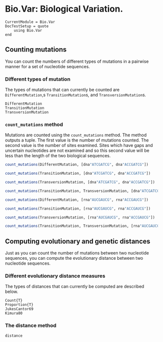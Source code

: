 # Bio.Var: Biological Variation.

```@meta
CurrentModule = Bio.Var
DocTestSetup = quote
    using Bio.Var
end
```

## Counting mutations

You can count the numbers of different types of mutations in a pairwise manner
for a set of nucleotide sequences.

### Different types of mutation

The types of mutations that can currently be counted are `DifferentMutation`,s
`TransitionMutation`s, and `TransversionMutation`s.

```@docs
DifferentMutation
TransitionMutation
TransversionMutation
```

### `count_mutations` method

Mutations are counted using the `count_mutations` method.
The method outputs a tuple. The first value is the number of mutations counted.
The second value is the number of sites examined. Sites which have gaps and
uncertain nucleotides are not examined and so this second value will be less
than the length of the two biological sequences.

```julia
count_mutations(DifferentMutation, [dna"ATCGATCG", dna"ACCGATCG"])

count_mutations(TransitionMutation, [dna"ATCGATCG", dna"ACCGATCG"])

count_mutations(TransversionMutation, [dna"ATCGATCG", dna"ACCGATCG"])

count_mutations(TransitionMutation, TransversionMutation, [dna"ATCGATCG", dna"ACCGATCG"])

count_mutations(DifferentMutation, [rna"AUCGAUCG", rna"ACCGAUCG"])

count_mutations(TransitionMutation, [rna"AUCGAUCG", rna"ACCGAUCG"])

count_mutations(TransversionMutation, [rna"AUCGAUCG", rna"ACCGAUCG"])

count_mutations(TransitionMutation, TransversionMutation, [rna"AUCGAUCG", rna"ACCGAUCG"])
```

## Computing evolutionary and genetic distances

Just as you can count the number of mutations between two nucleotide sequences,
you can compute the evolutionary distance between two nucleotide sequences.

### Different evolutionary distance measures

The types of distances that can currently be computed are described below.

```@docs
Count{T}
Proportion{T}
JukesCantor69
Kimura80
```

### The distance method

```@docs
distance
```
